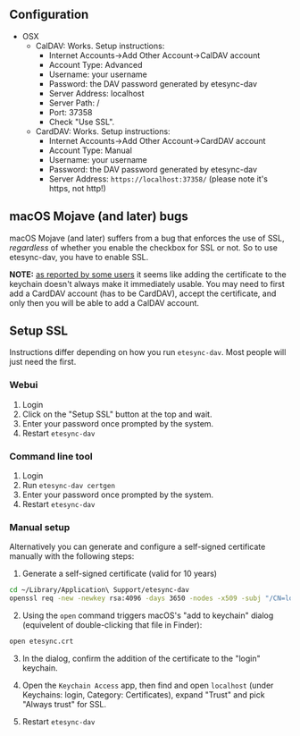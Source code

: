 ## Configuration

* OSX
    * CalDAV: Works. Setup instructions:
      * Internet Accounts->Add Other Account->CalDAV account
      * Account Type: Advanced
      * Username: your username
      * Password: the DAV password generated by etesync-dav
      * Server Address: localhost
      * Server Path: /
      * Port: 37358
      * Check "Use SSL".
    * CardDAV: Works. Setup instructions:
      * Internet Accounts->Add Other Account->CardDAV account
      * Account Type: Manual
      * Username: your username
      * Password: the DAV password generated by etesync-dav
      * Server Address: `https://localhost:37358/` (please note it's https, not http!)

## macOS Mojave (and later) bugs

macOS Mojave (and later) suffers from a bug that enforces the use of SSL, *regardless* of whether you enable the checkbox for SSL or not. So to use etesync-dav, you have to enable SSL.

**NOTE:** [as reported by some users](https://github.com/etesync/etesync-dav/issues/96#issuecomment-555143171) it seems like adding the certificate to the keychain doesn't always make it immediately usable. You may need to first add a CardDAV account (has to be CardDAV), accept the certificate, and only then you will be able to add a CalDAV account.

## Setup SSL

Instructions differ depending on how you run `etesync-dav`. Most people will just need the first.

### Webui

1. Login
2. Click on the "Setup SSL" button at the top and wait.
3. Enter your password once prompted by the system.
4. Restart `etesync-dav`

### Command line tool

1. Login
2. Run `etesync-dav certgen`
3. Enter your password once prompted by the system.
4. Restart `etesync-dav`

### Manual setup

Alternatively you can generate and configure a self-signed certificate manually with the following steps:

1. Generate a self-signed certificate (valid for 10 years)

````bash
cd ~/Library/Application\ Support/etesync-dav
openssl req -new -newkey rsa:4096 -days 3650 -nodes -x509 -subj "/CN=localhost" -keyout etesync.key -out etesync.crt
````

2. Using the `open` command triggers macOS's "add to keychain" dialog (equivelent of double-clicking that file in Finder):

````bash
open etesync.crt
````

3. In the dialog, confirm the addition of the certificate to the "login" keychain.
4. Open the `Keychain Access` app, then find and open `localhost` (under Keychains: login, Category: Certificates), expand "Trust" and pick "Always trust" for SSL.

5. Restart `etesync-dav`
